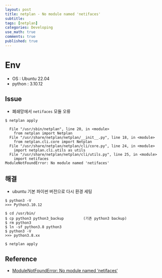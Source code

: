 ```yaml
---
layout: post
title: netplan - No module named 'netifaces'
subtitle: 
tags: [netplan]
categories: Developing
use_math: true
comments: true
published: true
---
```


# Env

- OS :  Ubuntu 22.04
- python : 3.10.12

## Issue

- 폐쇄망에서 `netifaces` 모듈 오류

```
$ netplan apply
```

```
  File "/usr/sbin/netplan", line 20, in <module>
    from netplan import Netplan
  File "/usr/share/netplan/netplan/__init__.py", line 18, in <module>
    from netplan.cli.core import Netplan
  File "/usr/share/netplan/netplan/cli/core.py", line 24, in <module>
    import netplan.cli.utils as utils
  File "/usr/share/netplan/netplan/cli/utils.py", line 25, in <module>
    import netifaces
ModuleNotFoundError: No module named 'netifaces'
```


## 해결

- ubuntu 기본 파이썬 버전으로 다시 환경 세팅

```
$ python3 -V
>>> Python3.10.12

$ cd /usr/bin/
$ cp python3 python3_backup         (기존 python3 backup)
$ rm python3
$ ln -sf python3.8 python3
$ python3 -V
>>> python3.8.xx

$ netplan apply
```

## Reference

- [ModuleNotFoundError: No module named ‘netifaces‘](https://blog.csdn.net/watt1208/article/details/127391701)